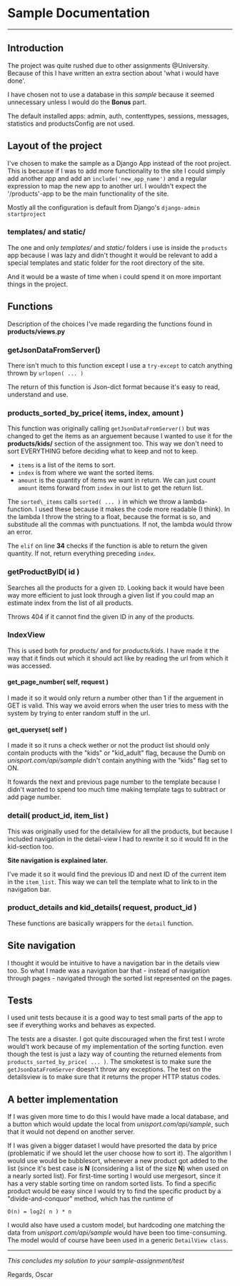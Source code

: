 # Sample Documentation
* * * * * * * * * * * * *

## Introduction

The project was quite rushed due to other assignments @University. Because of
this I have written an extra section about 'what i would have done'.

I have chosen not to use a database in this *sample* because it seemed
unnecessary unless I would do the **Bonus** part.

The default installed apps: admin, auth, contenttypes, sessions, messages,
statistics and productsConfig are not used.

## Layout of the project
I've chosen to make the sample as a Django App instead of the root project.
This is because if I was to add more functionality to the site I could simply
add another app and add an `include('new_app_name')` and a regular expression
to map the new app to another url. I wouldn't expect the '/products'-app to be
the main functionality of the site.

Mostly all the configuration is default from Django's
`django-admin startproject`

### templates/ and static/
The one and only *templates/* and *static/* folders i use is inside the
`products` app because I was lazy and didn't thought it would be relevant to
add a special templates and static folder for the root directory of the site.

And it would be a waste of time when i could spend it on more important things
in the project.

## Functions
Description of the choices I've made regarding the functions found in
**products/views.py**

### getJsonDataFromServer()
There isn't much to this function except I use a `try-except` to catch anything
thrown by `urlopen( ... )`

The return of this function is Json-dict format because it's easy to read,
understand and use.

### products\_sorted\_by\_price( items, index, amount )
This function was originally calling `getJsonDataFromServer()` but was changed
to get the items as an arguement because I wanted to use it for the
**products/kids/** section of the assignment too. This way we don't need to
sort EVERYTHING before deciding what to keep and not to keep.

* `items`  is a list of the items to sort.
* `index`  is from where we want the sorted items.
* `amount` is the quantity of items we want in return. We can just count
           `amount` items forward from `index` in our list to get the return
           list.

The `sorted\_items` calls `sorted( ... )` in which we throw a lambda-function.
I used these because it makes the code more readable (I think). In the lambda I
throw the string to a float, because the format is so, and substitude all the
commas with punctuations. If not, the lambda would throw an error.

The `elif` on line **34** checks if the function is able to return the given
quantity. If not, return everything preceding `index`.

### getProductByID( id )
Searches all the products for a given `ID`.
Looking back it would have been way more efficient to just look through a given
list if you could map an estimate index from the list of all products.

Throws 404 if it cannot find the given ID in any of the products.

### IndexView
This is used both for *products/* and for *products/kids*. I have made it the
way that it finds out which it should act like by reading the url from which
it was accessed.

#### get\_page\_number( self, request )
I made it so it would only return a number other than 1 if the arguement in
GET is valid. This way we avoid errors when the user tries to mess with the
system by trying to enter random stuff in the url.

#### get\_queryset( self )
I made it so it runs a check wether or not the product list should only contain
products with the "kids" or "kid\_adult" flag, because the Dumb on
*unisport.com/api/sample* didn't contain anything with the "kids" flag set to
ON.

It fowards the next and previous page number to the template because I didn't
wanted to spend too much time making template tags to subtract or add page
number.

### detail( product\_id, item\_list )
This was originally used for the detailview for all the products, but because I
included navigation in the detail-view I had to rewrite it so it would fit
in the kid-section too.

**Site navigation is explained later.**

I've made it so it would find the previous ID and next ID of the current item
in the `item_list`. This way we can tell the template what to link to in the
navigation bar.

### product\_details and kid\_details( request, product\_id )
These functions are basically wrappers for the `detail` function.

## Site navigation
I thought it would be intuitive to have a navigation bar in the details view
too. So what I made was a navigation bar that - instead of navigation through
pages - navigated through the sorted list represented on the pages.

## Tests
I used unit tests because it is a good way to test small parts of the app to
see if everything works and behaves as expected.

The tests are a disaster. I got quite discouraged when the first test I wrote
would't work because of my implementation of the sorting function. even though
the test is just a lazy way of counting the returned elements from
`products_sorted_by_price( ... )`.
The smoketest is to make sure the `getJsonDataFromServer` doesn't throw any
exceptions.
The test on the detailsview is to make sure that it returns the proper HTTP
status codes.

## A better implementation
If I was given more time to do this I would have made a local database, and a
button which would update the local from *unisport.com/api/sample*, such that
it would not depend on another server.

If I was given a bigger dataset I would have presorted the data by price
(problematic if we should let the user choose how to sort it). The algorithm I
would use would be bubblesort, whenever a new product got added to the list
(since it's best case is **N** (considering a list of the size **N**) when used
on a nearly sorted list). For first-time sorting I would use mergesort, since
it has a very stable sorting time on random sorted lists.
To find a specific product would be easy since I would try to find the specific
product by a "divide-and-conquor" method, which has the runtime of

    O(n) = log2( n ) * n

I would also have used a custom model, but hardcoding one matching the data
from *unisport.com/api/sample* would have been too time-consuming. The model
would of course have been used in a generic `DetailView class`.

* * * * *

*This concludes my solution to your sample-assignment/test*

Regards, Oscar
